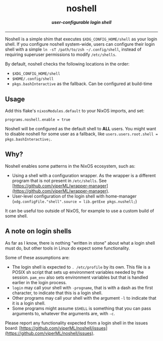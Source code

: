 <h1 align="center">noshell</h1>

<h5 align="center">user-configurable login shell</h1>

----

Noshell is a simple shim that executes `$XDG_CONFIG_HOME/shell` as your login shell.
If you configure noshell system-wide, users can configure their login shell with
a simple `ln -sT /path/to/zsh ~/.config/shell`, instead of requiring
superuser permissions to modify `/etc/shells`.

By default, noshell checks the following locations in the order:

- `$XDG_CONFIG_HOME/shell`
- `$HOME/.config/shell`
- `pkgs.bashInteractive` as the fallback. Can be configured at build-time

## Usage

Add this flake's `nixosModules.default` to your NixOS imports, and set:
```
programs.noshell.enable = true
```

Noshell will be configured as the default shell to **ALL** users. You might want to
disable noshell for some user as a fallback, like `users.users.root.shell = pkgs.bashInteractive;`.

## Why?

Noshell enables some patterns in the NixOS ecosystem, such as:

- Using a shell with a configuration wrapper. As the wrapper is a different program
  that is not present in `/etc/shells`. See [https://github.com/viperML/wrapper-manager](https://github.com/viperML/wrapper-manager).
- User-level configuration of the login shell with home-manager (`xdg.configFile."shell".source = lib.getExe pkgs.nushell;`)

It can be useful too outside of NixOS, for example to use a custom build of some shell.

## A note on login shells

As far as I know, there is nothing "written in stone" about what a login shell must do, but other
tools in Linux do expect some functionality.

Some of these assumptions are:
- The login shell is expected to `. /etc/profile` by its own. This file is a POSIX sh script that sets up environment variables needed by the session. `pam_env` also
  sets environment variables but that is handled earlier in the login process.
- `login` may call your shell with `-progname`, that is with a dash as the first character, to indicate that this is a login shell.
- Other programs may call your shell with the argument `-l` to indicate that it is a login shell.
- Some programs might assume `$SHELL` is something that you can pass arguments to, whatever the arguments are, with `-c`.

Please report any functionality expected from a login shell in the issues board: [https://github.com/viperML/noshell/issues](https://github.com/viperML/noshell/issues).

